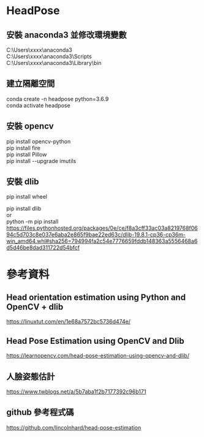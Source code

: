 # HeadPose

## 安裝 anaconda3 並修改環境變數
C:\Users\xxxx\anaconda3  
C:\Users\xxxx\anaconda3\Scripts  
C:\Users\xxxx\anaconda3\Library\bin  

## 建立隔離空間
conda create -n headpose python=3.6.9  
conda activate headpose  


## 安裝 opencv
pip install opencv-python  
pip install fire  
pip install Pillow  
pip install --upgrade imutils  

## 安裝 dlib
pip install wheel  

pip install dlib  
or  
python -m pip install https://files.pythonhosted.org/packages/0e/ce/f8a3cff33ac03a8219768f0694c5d703c8e037e6aba2e865f9bae22ed63c/dlib-19.8.1-cp36-cp36m-win_amd64.whl#sha256=794994fa2c54e7776659fddb148363a5556468a6d5d46be8dad311722d54bfcf  


# 參考資料

## Head orientation estimation using Python and OpenCV + dlib
https://linuxtut.com/en/1e68a7572bc5736d474e/

## Head Pose Estimation using OpenCV and Dlib
https://learnopencv.com/head-pose-estimation-using-opencv-and-dlib/

## 人臉姿態估計
https://www.twblogs.net/a/5b7aba1f2b7177392c96b171

## github 參考程式碼
https://github.com/lincolnhard/head-pose-estimation


